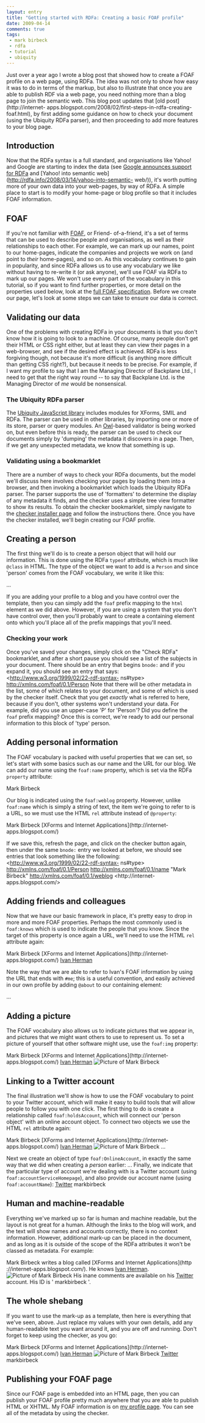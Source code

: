 ```yaml
---
layout: entry
title: "Getting started with RDFa: Creating a basic FOAF profile"
date: 2009-04-14
comments: true
tags:
 - mark birbeck
 - rdfa
 - tutorial
 - ubiquity
---
```

Just over a year ago I wrote a blog post that showed how to create a FOAF
profile on a web page, using RDFa. The idea was not only to show how easy it
was to do in terms of the markup, but also to illustrate that once you are
able to publish RDF via a web page, you need nothing more than a blog page to
join the semantic web. This blog post updates that [old post](http://internet-
apps.blogspot.com/2008/02/first-steps-in-rdfa-creating-foaf.html), by first
adding some guidance on how to check your document (using the Ubiquity RDFa
parser), and then proceeding to add more features to your blog page.

<!-- more -->

## Introduction

Now that the RDFa syntax is a full standard, and organisations like Yahoo! and
Google are starting to index the data (see [Google announces support for
RDFa](http://rdfa.info/2009/05/12/google-announces-support-for-rdfa/) and
[Yahoo! into semantic web](http://rdfa.info/2008/03/14/yahoo-into-semantic-
web/)), it's worth putting more of your own data into your web-pages, by way
of RDFa. A simple place to start is to modify your home-page or blog profile
so that it includes FOAF information.

## FOAF

If you're not familiar with [FOAF](http://www.foaf-project.org/), or Friend-
of-a-friend, it's a set of terms that can be used to describe people and
organisations, as well as their relationships to each other. For example, we
can mark up our names, point to our home-pages, indicate the companies and
projects we work on (and point to _their_ home-pages), and so on. As this
vocabulary continues to gain in popularity, and since RDFa allows us to use
any vocabulary we like without having to re-write it (or ask anyone), we'll
use FOAF via RDFa to mark up our pages. We won't use every part of the
vocabulary in this tutorial, so if you want to find further properties, or
more detail on the properties used below, look at the [full FOAF
specification](http://xmlns.com/foaf/spec/). Before we create our page, let's
look at some steps we can take to ensure our data is correct.

## Validating our data

One of the problems with creating RDFa in your documents is that you don't
know how it is going to look to a machine. Of course, many people don't get
their HTML or CSS right either, but at least they can view their pages in a
web-browser, and see if the desired effect is achieved. RDFa is less forgiving
though, not because it's more difficult (is anything more difficult than
getting CSS right?), but because it needs to be precise. For example, if I
want my profile to say that I am the Managing Director of Backplane Ltd., I
need to get that the right way round -- to say that Backplane Ltd. is the
Managing Director of _me_ would be nonsensical.

### The Ubiquity RDFa parser

The [Ubiquity JavaScript library](http://ubiquity.googlecode.com) includes
modules for XForms, SMIL and RDFa. The parser can be used in other libraries,
by importing one or more of its store, parser or query modules. An
[Owl](http://en.wikipedia.org/wiki/Web_Ontology_Language)-based validator is
being worked on, but even before this is ready, the parser can be used to
check our documents simply by 'dumping' the metadata it discovers in a page.
Then, if we get any unexpected metadata, we know that something is up.

### Validating using a bookmarklet

There are a number of ways to check your RDFa documents, but the model we'll
discuss here involves checking your pages by loading them into a browser, and
then invoking a bookmarklet which loads the Ubiquity RDFa parser. The parser
supports the use of 'formatters' to determine the display of any metadata it
finds, and the checker uses a simple tree view formatter to show its results.
To obtain the checker bookmarklet, simply navigate to the [checker installer
page](http://ubiquity-rdfa.googlecode.com/svn/trunk/install-checker.html) and
follow the instructions there. Once you have the checker installed, we'll
begin creating our FOAF profile.

## Creating a person

The first thing we'll do is to create a person object that will hold our
information. This is done using the RDFa `typeof` attribute, which is much
like `@class` in HTML. The type of the object we want to add is a `Person` and
since 'person' comes from the FOAF vocabulary, we write it like this:

...

If you are adding your profile to a blog and you have control over the
template, then you can simply add the `foaf` prefix mapping to the `html`
element as we did above. However, if you are using a system that you don't
have control over, then you'll probably want to create a containing element
onto which you'll place all of the prefix mappings that you'll need.

### Checking your work

Once you've saved your changes, simply click on the "Check RDFa" bookmarklet,
and after a short pause you should see a list of the subjects in your
document. There should be an entry that begins `bnode:` and if you expand it,
you should see an entry that says:  <http://www.w3.org/1999/02/22-rdf-syntax-
ns#type> <http://xmlns.com/foaf/0.1/Person>  Note that there will be other
metadata in the list, some of which relates to your document, and some of
which is used by the checker itself. Check that you get _exactly_ what is
referred to here, because if you don't, other systems won't understand your
data. For example, did you use an upper-case 'P' for 'Person'? Did you define
the `foaf` prefix mapping? Once this is correct, we're ready to add our
personal information to this block of 'type' person.

## Adding personal information

The FOAF vocabulary is packed with useful properties that we can set, so let's
start with some basics such as our name and the URL for our blog. We can add
our name using the `foaf:name` property, which is set via the RDFa `property`
attribute:

Mark Birbeck

Our blog is indicated using the `foaf:weblog` property. However, unlike
`foaf:name` which is simply a string of text, the item we're going to refer to
is a URL, so we must use the HTML `rel` attribute instead of `@property`:

Mark Birbeck [XForms and Internet Applications](http://internet-
apps.blogspot.com/)

If we save this, refresh the page, and click on the checker button again, then
under the same `bnode:` entry we looked at before, we should see entries that
look something like the following:  <http://www.w3.org/1999/02/22-rdf-syntax-
ns#type> <http://xmlns.com/foaf/0.1/Person> <http://xmlns.com/foaf/0.1/name>
"Mark Birbeck" <http://xmlns.com/foaf/0.1/weblog> <http://internet-
apps.blogspot.com/>

## Adding friends and colleagues

Now that we have our basic framework in place, it's pretty easy to drop in
more and more FOAF properties. Perhaps the most commonly used is `foaf:knows`
which is used to indicate the people that you know. Since the target of this
property is once again a URL, we'll need to use the HTML `rel` attribute
again:

Mark Birbeck [XForms and Internet Applications](http://internet-
apps.blogspot.com/) [Ivan Herman](http://www.w3.org/People/Ivan/#me)

Note the way that we are able to refer to Ivan's FOAF information by using the
URL that ends with `#me`; this is a useful convention, and easily achieved in
our own profile by adding `@about` to our containing element:

...

## Adding a picture

The FOAF vocabulary also allows us to indicate pictures that we appear in, and
pictures that we might want others to use to represent us. To set a picture of
yourself that other software might use, use the `foaf:img` property:

Mark Birbeck [XForms and Internet Applications](http://internet-
apps.blogspot.com/) [Ivan Herman](http://www.w3.org/People/Ivan/#me) ![Picture
of Mark Birbeck](http://www.formsplayer.com/files/pictures/picture-11.jpg)

## Linking to a Twitter account

The final illustration we'll show is how to use the FOAF vocabulary to point
to your Twitter account, which will make it easy to build tools that will
allow people to follow you with one click. The first thing to do is create a
relationship called `foaf:holdsAccount`, which will connect our 'person
object' with an online account object. To connect two objects we use the HTML
`rel` attribute again:

Mark Birbeck [XForms and Internet Applications](http://internet-
apps.blogspot.com/) [Ivan Herman](http://www.w3.org/People/Ivan/#me) ![Picture
of Mark Birbeck](http://www.formsplayer.com/files/pictures/picture-11.jpg) ...

Next we create an object of type `foaf:OnlineAccount`, in exactly the same way
that we did when creating a _person_ earlier:  ...  Finally, we indicate that
the particular type of account we're dealing with is a Twitter account (using
`foaf:accountServiceHomepage`), and also provide our account name (using
`foaf:accountName`):  [Twitter](http://twitter.com/) markbirbeck

## Human and machine-readable

Everything we've marked up so far is human and machine readable, but the
layout is not great for a human. Although the links to the blog will work, and
the text will show names and accounts correctly, there is no context
information. However, additional mark-up can be placed in the document, and as
long as it is outside of the scope of the RDFa attributes it won't be classed
as metadata. For example:

Mark Birbeck writes a blog called [XForms and Internet Applications](http
://internet-apps.blogspot.com/). He knows [Ivan
Herman](http://www.w3.org/People/Ivan/#me).  ![Picture of Mark
Birbeck](http://www.formsplayer.com/files/pictures/picture-11.jpg) His inane
comments are available on his  [Twitter](http://twitter.com/) account. His ID
is ' markbirbeck '.

## The whole shebang

If you want to use the mark-up as a template, then here is everything that
we've seen, above. Just replace my values with your own details, add any
human-readable text you want around it, and you are off and running. Don't
forget to keep using the checker, as you go:

Mark Birbeck [XForms and Internet Applications](http://internet-
apps.blogspot.com/) [Ivan Herman](http://www.w3.org/People/Ivan/#me) ![Picture
of Mark Birbeck](http://www.formsplayer.com/files/pictures/picture-11.jpg)
[Twitter](http://twitter.com/) markbirbeck

## Publishing your FOAF page

Since our FOAF page is embedded into an HTML page, then you can publish your
FOAF profile pretty much anywhere that you are able to publish HTML or XHTML.
My FOAF information is on [my profile page](/profile/mark-birbeck). You can
see all of the metadata by using the checker.


